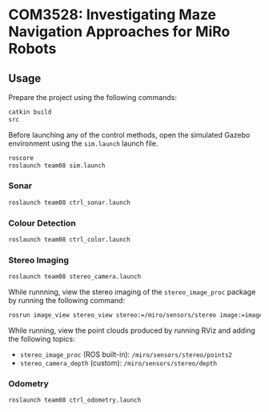 # COM3528: Investigating Maze Navigation Approaches for MiRo Robots

## Usage

Prepare the project using the following commands:

```sh
catkin build
src
```

Before launching any of the control methods, open the simulated Gazebo environment using the `sim.launch` launch file.

```sh
roscore
roslaunch team08 sim.launch
```

### Sonar

```sh
roslaunch team08 ctrl_sonar.launch
```

### Colour Detection

```sh
roslaunch team08 ctrl_color.launch
```

### Stereo Imaging

```sh
roslaunch team08 stereo_camera.launch
```

While runnning, view the stereo imaging of the `stereo_image_proc` package by running the following command:

```sh
rosrun image_view stereo_view stereo:=/miro/sensors/stereo image:=image_rect_color _approximate_sync:=True
```

While running, view the point clouds produced by running RViz and adding the following topics:
* `stereo_image_proc` (ROS built-in): `/miro/sensors/stereo/points2`
* `stereo_camera_depth` (custom): `/miro/sensors/stereo/depth`

### Odometry

```sh
roslaunch team08 ctrl_odometry.launch
```
